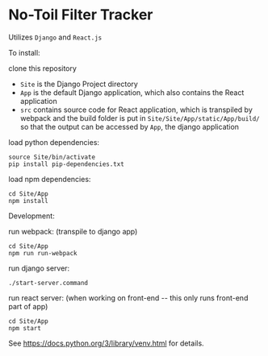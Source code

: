 # No-Toil Filter Tracker

Utilizes `Django` and `React.js`

To install:

clone this repository
- `Site` is the Django Project directory
- `App` is the default Django application, which also contains the React application
- `src` contains source code for React application, which is transpiled by webpack and the build folder is put in `Site/Site/App/static/App/build/` so that the output can be accessed by `App`, the django application

load python dependencies:
```
source Site/bin/activate
pip install pip-dependencies.txt
```

load npm dependencies:
```
cd Site/App
npm install
```

Development:

run webpack: (transpile to django app)
```
cd Site/App
npm run run-webpack
```

run django server:
```
./start-server.command
```

run react server: (when working on front-end -- this only runs front-end part of app)
```
cd Site/App
npm start
```

See https://docs.python.org/3/library/venv.html for details.

